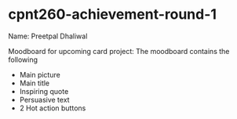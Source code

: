 # cpnt260-achievement-round-1

Name: Preetpal Dhaliwal

Moodboard for upcoming card project: The moodboard contains the following
- Main picture
- Main title
- Inspiring quote
- Persuasive text
- 2 Hot action buttons

## 
